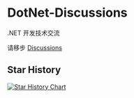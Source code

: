 # DotNet-Discussions

.NET 开发技术交流

请移步 [Discussions](https://github.com/BYJRK/DotNet-Discussions/discussions)

## Star History

[![Star History Chart](https://api.star-history.com/svg?repos=BYJRK/DotNet-Discussions&type=Date)](https://star-history.com/#BYJRK/DotNet-Discussions&Date)
